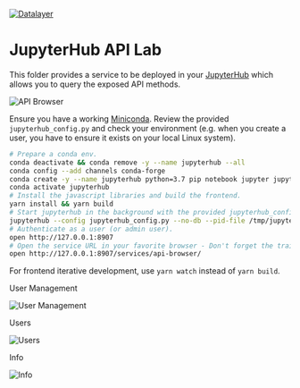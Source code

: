 [![Datalayer](https://docs.datalayer.io/logo/datalayer-25.svg)](https://datalayer.io)

# JupyterHub API Lab

This folder provides a service to be deployed in your [JupyterHub](https://github.com/jupyterhub/jupyterhub) which allows you to query the exposed API methods.

![API Browser](https://raw.githubusercontent.com/datalayer/datalayer/master/lab/apps/jupyterhub-api/docs/img/api-browser.png "API Browser")

Ensure you have a working [Miniconda](https://conda.io/miniconda.html). Review the provided `jupyterhub_config.py` and check your environment (e.g. when you create a user, you have to ensure it exists on your local Linux system).

```bash
# Prepare a conda env.
conda deactivate && conda remove -y --name jupyterhub --all
conda config --add channels conda-forge
conda create -y --name jupyterhub python=3.7 pip notebook jupyter jupyterlab jupyterhub sudospawner yarn pycurl
conda activate jupyterhub
# Install the javascript libraries and build the frontend.
yarn install && yarn build
# Start jupyterhub in the background with the provided jupyterhub_config.py configuration
jupyterhub --config jupyterhub_config.py --no-db --pid-file /tmp/jupyterhub.pid --ip 127.0.0.1 --port 8907 &
# Authenticate as a user (or admin user).
open http://127.0.0.1:8907
# Open the service URL in your favorite browser - Don't forget the trailing slash...
open http://127.0.0.1:8907/services/api-browser/
```

For frontend iterative development, use `yarn watch` instead of `yarn build`.

User Management

![User Management](https://raw.githubusercontent.com/datalayer/datalayer/master/lab/apps/jupyterhub-api/docs/img/users.png "User Management")

Users

![Users](https://raw.githubusercontent.com/datalayer/datalayer/master/lab/apps/jupyterhub-api/docs/img/user.png "Users")

Info

![Info](https://raw.githubusercontent.com/datalayer/datalayer/master/lab/apps/jupyterhub-api/docs/img/info.png "Info")
